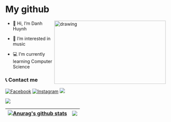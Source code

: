   # My github

  <img src="https://mir-s3-cdn-cf.behance.net/project_modules/max_1200/a63c4261218031.5a676896b58d4.gif" alt="drawing" width="350" height="200" align="right"/>

- 👋 Hi, I’m Danh Huynh

- 👀 I’m interested in music

- :computer: I’m currently learning Computer Science

### :telephone_receiver: Contact me
[<img href="https://www.facebook.com/danh250/" alt="Facebook" src="https://img.shields.io/badge/Facebook-%231877F2.svg?style=for-the-badge&logo=Facebook&logoColor=white"/>](https://www.facebook.com/danh250/)
[<img alt="Instagram" src="https://img.shields.io/badge/Instagram-%23E4405F.svg?style=for-the-badge&logo=Instagram&logoColor=white"/>](https://www.instagram.com/danhhuynh25029/)
[<img href="https://www.linkedin.com/in/danh-huynh-8498581b3/" src="https://img.shields.io/badge/linkedin-%230077B5.svg?style=for-the-badge&logo=linkedin&logoColor=white"/>](https://www.linkedin.com/in/danh-huynh-8498581b3/)

![](https://komarev.com/ghpvc/?username=your-github-danhhuynh25029)

| <a href="https://github.com/danhhuynh25029"><img align="center" src="https://github-readme-stats.vercel.app/api/?username=danhhuynh25029&count_private=false&show_icons=false&include_all_commits=true&&hide_border=true" alt="Anurag's github stats" /></a> | <a href="https://github.com/danhhuynh25029"><img align="center" src="https://github-readme-stats.vercel.app/api/top-langs/?username=danhhuynh25029&langs_count=13&&layout=compact&&hide_border=true" /></a> |
| ------------- | ------------- |
<!-- [![My GitHub Stats](https://github-readme-stats.vercel.app/api/?username=danhhuynh25029&count_private=false&show_icons=false&include_all_commits=true&&hide_border=true)]() -->
<!-- [![My GitHub Language Stats](https://github-readme-stats.vercel.app/api/top-langs/?username=danhhuynh25029&langs_count=13&&layout=compact&&hide_border=true)]() -->




<!---
danhhuynh25029/danhhuynh25029 is a ✨ special ✨ repository because its `README.md` (this file) appears on your GitHub profile.
You can click the Preview link to take a look at your changes.
--->
